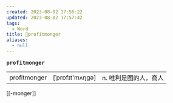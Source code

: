 ```yaml
---
created: 2023-08-02 17:56:22
updated: 2023-08-02 17:57:42
tags:
  - Word
title: 📖profitmonger
aliases:
  - null
---
```


<pre><strong>profitmonger</strong></pre>
|   |   |   |
|---|---|---|
|profitmonger|[ˈprɒfɪt'mʌŋgə]|n. 唯利是图的⼈，商⼈|

[[-monger]]